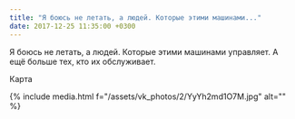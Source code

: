 ```yaml
---
title: "Я боюсь не летать, а людей. Которые этими машинами..."
date: 2017-12-25 11:35:00 +0300
---
```


Я боюсь не летать, а людей. Которые этими машинами управляет. А ещё больше тех, кто их обслуживает.

Карта

{% include media.html f="/assets/vk_photos/2/YyYh2md1O7M.jpg" alt="" %}
